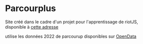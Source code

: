 <h1>Parcourplus</h1>

Site créé dans le cadre d'un projet pour l'apprentissage de riotJS, disponible à [cette adresse](https://parcourplus.vercel.app/)

utilise les données 2022 de parcourup disponibles sur [OpenData](https://data.enseignementsup-recherche.gouv.fr/pages/parcoursupdata_2022/?disjunctive.fili)
